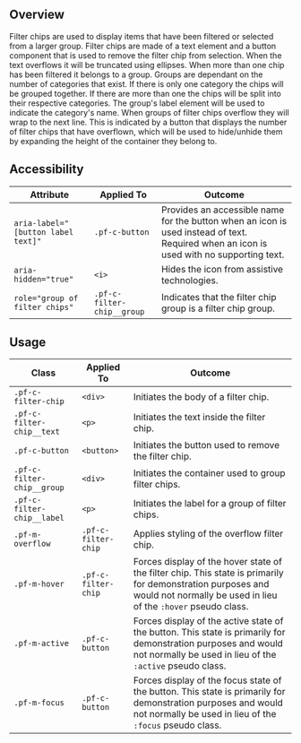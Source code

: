 ## Overview

Filter chips are used to display items that have been filtered or selected from a larger group. Filter chips are made of a text element and a button component that is used to remove the filter chip from selection. When the text overflows it will be truncated using ellipses. When more than one chip has been filtered it belongs to a group. Groups are dependant on the number of categories that exist. If there is only one category the chips will be grouped together. If there are more than one the chips will be split into their respective categories. The group's label element will be used to indicate the category's name. When groups of filter chips overflow they will wrap to the next line. This is indicated by a button that displays the number of filter chips that have overflown, which will be used to hide/unhide them by expanding the height of the container they belong to.

## Accessibility

| Attribute | Applied To | Outcome |
| -- | -- | -- |
| `aria-label="[button label text]"` | `.pf-c-button` |  Provides an accessible name for the button when an icon is used instead of text. Required when an icon is used with no supporting text. |
| `aria-hidden="true"` | `<i>` |  Hides the icon from assistive technologies. |
| `role="group of filter chips"` | `.pf-c-filter-chip__group` | Indicates that the filter chip group is a filter chip group. |

## Usage

| Class | Applied To | Outcome |
| -- | -- | -- |
| `.pf-c-filter-chip` | `<div>` | Initiates the body of a filter chip. |
| `.pf-c-filter-chip__text` | `<p>` | Initiates the text inside the filter chip. |
| `.pf-c-button` | `<button>` | Initiates the button used to remove the filter chip. |
| `.pf-c-filter-chip__group` | `<div>` | Initiates the container used to group filter chips. |
| `.pf-c-filter-chip__label` | `<p>` | Initiates the label for a group of filter chips. |
| `.pf-m-overflow` | `.pf-c-filter-chip` | Applies styling of the overflow filter chip. |
| `.pf-m-hover` | `.pf-c-filter-chip` | Forces display of the hover state of the filter chip. This state is primarily for demonstration purposes and would not normally be used in lieu of the `:hover` pseudo class. |
| `.pf-m-active` | `.pf-c-button` | Forces display of the active state of the button. This state is primarily for demonstration purposes and would not normally be used in lieu of the `:active` pseudo class. |
| `.pf-m-focus` | `.pf-c-button` | Forces display of the focus state of the button. This state is primarily for demonstration purposes and would not normally be used in lieu of the `:focus` pseudo class. |